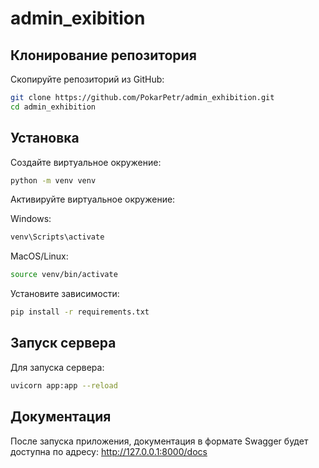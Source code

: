# admin_exibition

## Клонирование репозитория
Скопируйте репозиторий из GitHub:
```bash
git clone https://github.com/PokarPetr/admin_exhibition.git
cd admin_exhibition
```

## Установка
Создайте виртуальное окружение:
```bash
python -m venv venv
```

Активируйте виртуальное окружение:

Windows:
```bash
venv\Scripts\activate
```
MacOS/Linux:
```bash
source venv/bin/activate
```

Установите зависимости:
```bash
pip install -r requirements.txt
```

## Запуск сервера
Для запуска сервера:
```bash
uvicorn app:app --reload
```

## Документация
После запуска приложения, документация в формате Swagger будет доступна по адресу:
http://127.0.0.1:8000/docs
